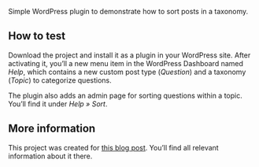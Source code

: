Simple WordPress plugin to demonstrate how to sort posts in a taxonomy.

## How to test

Download the project and install it as a plugin in your WordPress site. After activating it, you’ll a new menu item in the WordPress Dashboard named _Help_, which contains a new custom post type (_Question_) and a taxonomy (_Topic_) to categorize questions.

The plugin also adds an admin page for sorting questions within a topic. You’ll find it under _Help » Sort_.

## More information

This project was created for [this blog post](https://neliosoftware.com/blog/sort-posts-within-wordpress-taxonomy/). You’ll find all relevant information about it there.
